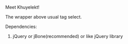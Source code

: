 Meet Khuyelekt!

The wrapper above usual tag select.

Dependencies:

1) jQuery or jBone(recommended) or like jQuery library

<!--
1) doT.js
    https://github.com/olado/doT
    https://raw.githubusercontent.com/olado/doT/master/doT.js
-->












